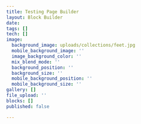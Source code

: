 ```yaml
---
title: Testing Page Builder
layout: Block Builder
date: 
tags: []
tech: []
image:
  background_image: uploads/collections/feet.jpg
  mobile_background_image: ''
  image_background_color: ''
  mix_blend_mode: ''
  background_position: ''
  background_size: ''
  mobile_background_position: ''
  mobile_background_size: ''
gallery: []
file_upload: ''
blocks: []
published: false

---
```


